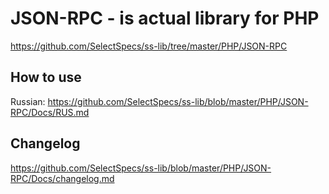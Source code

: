 # JSON-RPC - is actual library for PHP
https://github.com/SelectSpecs/ss-lib/tree/master/PHP/JSON-RPC

## How to use
Russian: https://github.com/SelectSpecs/ss-lib/blob/master/PHP/JSON-RPC/Docs/RUS.md

## Changelog
https://github.com/SelectSpecs/ss-lib/blob/master/PHP/JSON-RPC/Docs/changelog.md